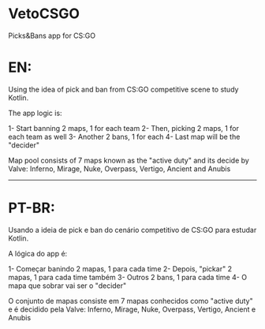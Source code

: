 # VetoCSGO

Picks&Bans app for CS:GO

# EN:
Using the idea of pick and ban from CS:GO competitive scene to study Kotlin.

The app logic is:

1- Start banning 2 maps, 1 for each team
2- Then, picking 2 maps, 1 for each team as well
3- Another 2 bans, 1 for each
4- Last map will be the "decider"

Map pool consists of 7 maps known as the "active duty" and its decide by Valve:
 Inferno, Mirage, Nuke, Overpass, Vertigo, Ancient and Anubis
 
 ------------------------------------------------------------------------------
 
 # PT-BR:

Usando a ideia de pick e ban do cenário competitivo de CS:GO para estudar Kotlin.

A lógica do app é:

1- Começar banindo 2 mapas, 1 para cada time
2- Depois, "pickar" 2 mapas, 1 para cada time também
3- Outros 2 bans, 1 para cada time
4- O mapa que sobrar vai ser o "decider"

O conjunto de mapas consiste em 7 mapas conhecidos como "active duty" e é decidido pela Valve:
 Inferno, Mirage, Nuke, Overpass, Vertigo, Ancient e Anubis
